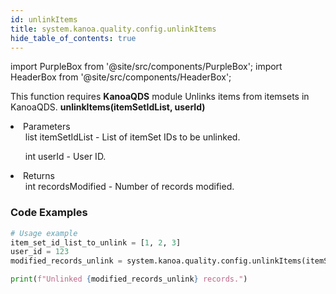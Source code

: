 ```yaml
---
id: unlinkItems
title: system.kanoa.quality.config.unlinkItems
hide_table_of_contents: true
---
```


import PurpleBox from '@site/src/components/PurpleBox';
import HeaderBox from '@site/src/components/HeaderBox';

<PurpleBox>This function requires <b>KanoaQDS</b> module</PurpleBox>
<HeaderBox header="Description">Unlinks items from itemsets in KanoaQDS.</HeaderBox>
<HeaderBox header="Syntax">
    <b>unlinkItems(itemSetIdList, userId)</b>
    <li> Parameters <br />
        <ul>list itemSetIdList - List of itemSet IDs to be unlinked.</ul>
        <ul>int userId - User ID.</ul>
    </li>
    <li> Returns <br />
        <ul>int recordsModified - Number of records modified.</ul>
    </li>
</HeaderBox>

### Code Examples
```python
# Usage example
item_set_id_list_to_unlink = [1, 2, 3]
user_id = 123
modified_records_unlink = system.kanoa.quality.config.unlinkItems(itemSetIdList=item_set_id_list_to_unlink, userId=user_id)

print(f"Unlinked {modified_records_unlink} records.")
